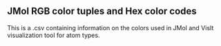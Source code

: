 ## JMol RGB color tuples and Hex color codes

This is a .csv containing information on the colors used in JMol and VisIt visualization tool for atom types.
